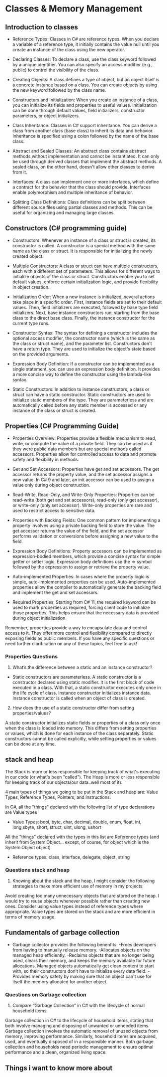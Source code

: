 # Classes & Memory Management

## Introduction to classes

* Reference Types: Classes in C# are reference types. When you declare a variable of a reference type, it initially contains the value null until you create an instance of the class using the new operator.

* Declaring Classes: To declare a class, use the class keyword followed by a unique identifier. You can also specify an access modifier (e.g., public) to control the visibility of the class.

* Creating Objects: A class defines a type of object, but an object itself is a concrete instance based on a class. You can create objects by using the new keyword followed by the class name.

* Constructors and Initialization: When you create an instance of a class, you can initialize its fields and properties to useful values. Initialization can be done through default values, field initializers, constructor parameters, or object initializers.

* Class Inheritance: Classes in C# support inheritance. You can derive a class from another class (base class) to inherit its data and behavior. Inheritance is specified using a colon followed by the name of the base class.

* Abstract and Sealed Classes: An abstract class contains abstract methods without implementation and cannot be instantiated. It can only be used through derived classes that implement the abstract methods. A sealed class, on the other hand, doesn't allow other classes to derive from it.

* Interfaces: A class can implement one or more interfaces, which define a contract for the behavior that the class should provide. Interfaces enable polymorphism and multiple inheritance of behavior.

* Splitting Class Definitions: Class definitions can be split between different source files using partial classes and methods. This can be useful for organizing and managing large classes.

## Constructors (C# programming guide)

* Constructors: Whenever an instance of a class or struct is created, its constructor is called. A constructor is a special method with the same name as the class or struct. It is responsible for initializing the newly created object.

* Multiple Constructors: A class or struct can have multiple constructors, each with a different set of parameters. This allows for different ways to initialize objects of the class or struct. Constructors enable you to set default values, enforce certain initialization logic, and provide flexibility in object creation.

* Initialization Order: When a new instance is initialized, several actions take place in a specific order. First, instance fields are set to their default values. Then, field initializers are executed, followed by base type field initializers. Next, base instance constructors run, starting from the base class to the direct base class. Finally, the instance constructor for the current type runs.

* Constructor Syntax: The syntax for defining a constructor includes the optional access modifier, the constructor name (which is the same as the class or struct name), and the parameter list. Constructors don't have a return type. They are used to initialize the object's state based on the provided arguments.

* Expression Body Definition: If a constructor can be implemented as a single statement, you can use an expression body definition. It provides a more concise way to define the constructor using the lambda-like syntax.

* Static Constructors: In addition to instance constructors, a class or struct can have a static constructor. Static constructors are used to initialize static members of the type. They are parameterless and are automatically called before any static member is accessed or any instance of the class or struct is created.

## Properties (C# Programming Guide)

* Properties Overview: Properties provide a flexible mechanism to read, write, or compute the value of a private field. They can be used as if they were public data members but are special methods called accessors. Properties allow for controlled access to data and promote safety and flexibility in methods.

* Get and Set Accessors: Properties have get and set accessors. The get accessor returns the property value, and the set accessor assigns a new value. In C# 9 and later, an init accessor can be used to assign a value only during object construction.

* Read-Write, Read-Only, and Write-Only Properties: Properties can be read-write (both get and set accessors), read-only (only get accessor), or write-only (only set accessor). Write-only properties are rare and used to restrict access to sensitive data.

* Properties with Backing Fields: One common pattern for implementing a property involves using a private backing field to store the value. The get accessor returns the value of the field, and the set accessor performs validation or conversions before assigning a new value to the field.

* Expression Body Definitions: Property accessors can be implemented as expression-bodied members, which provide a concise syntax for simple getter or setter logic. Expression body definitions use the => symbol followed by the expression to assign or retrieve the property value.

* Auto-implemented Properties: In cases where the property logic is simple, auto-implemented properties can be used. Auto-implemented properties allow the compiler to automatically generate the backing field and implement the get and set accessors.

* Required Properties: Starting from C# 11, the required keyword can be used to mark properties as required, forcing client code to initialize those properties. This helps ensure that the necessary data is provided during object initialization.

Remember, properties provide a way to encapsulate data and control access to it. They offer more control and flexibility compared to directly exposing fields as public members. If you have any specific questions or need further clarification on any of these topics, feel free to ask!

### Properties Questions

1. What’s the difference between a static and an instance constructor?

* Static constructors are parameterless. A static constructor is a constructor declared using static modifier. It is the first block of code executed in a class. With that, a static constructor executes only once in the life cycle of class. Instance constructor initializes instance data. Instance constructor is called when an object of class is created.

2. How does the use of a static constructor differ from setting properties/values?

A static constructor initializes static fields or properties of a class only once when the class is loaded into memory. This differs from setting properties or values, which is done for each instance of the class separately. Static constructors cannot be called explicitly, while setting properties or values can be done at any time.

## stack and heap

The Stack is more or less responsible for keeping track of what's executing in our code (or what's been "called").  The Heap is more or less responsible for keeping track of our objects(our data..well most of it).

4 main types of things we going to be put in the Stack and heap are: Value Types, Reference Types, Pointers, and Instructions.

In C#, all the "things" declared with the following list of type declarations are Value types

* Value Types: bool, byte, char, decimal, double, enum, float, int, long,sbyte, short, struct, uint, ulong, ushort

All the "things" declared with the types in this list are Reference types (and inherit from System.Object... except, of course, for object which is the System.Object object)

* Reference types: class, interface, delegate, object, string

### Questions stack and heap

1. Knowing about the stack and the heap, I might consider the following strategies to make more efficient use of memory in my projects:

Avoid creating too many unnecessary objects that are stored on the heap. I would try to reuse objects whenever possible rather than creating new ones. Consider using value types instead of reference types where appropriate. Value types are stored on the stack and are more efficient in terms of memory usage.

## Fundamentals of garbage collection

* Garbage collector provides the following benenfits:
-Frees developers from having to manually release memory.
-Allocates objects on the managed heap efficiently.
-Reclaims objects that are no longer being used, clears their memory, and keeps the memory available for future allocations. Managed objects automatically get clean content to start with, so their constructors don't have to initialize every data field.
-Provides memory safety by making sure that an object can't use for itself the memory allocated for another object.

### Questions on Garbage collection

1. Compare “Garbage Collection” in C# with the lifecycle of normal household items.

Garbage collection in C# to the lifecycle of household items, stating that both involve managing and disposing of unwanted or unneeded items. Garbage collection involves the automatic removal of unused objects from memory, improving performance. Similarly, household items are acquired, used, and eventually disposed of in a responsible manner. Both garbage collection and households need periodic management to ensure optimal performance and a clean, organized living space.

## Things i want to know more about 
